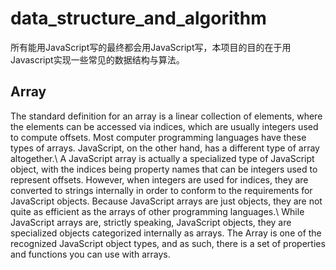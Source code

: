 # data_structure_and_algorithm
所有能用JavaScript写的最终都会用JavaScript写，本项目的目的在于用Javascript实现一些常见的数据结构与算法。

## Array

The standard definition for an array is a linear collection of elements, where the elements
can be accessed via indices, which are usually integers used to compute offsets. Most
computer programming languages have these types of arrays. JavaScript, on the other
hand, has a different type of array altogether.\\
A JavaScript array is actually a specialized type of JavaScript object, with the indices
being property names that can be integers used to represent offsets. However, when
integers are used for indices, they are converted to strings internally in order to conform
to the requirements for JavaScript objects. Because JavaScript arrays are just objects,
they are not quite as efficient as the arrays of other programming languages.\\
While JavaScript arrays are, strictly speaking, JavaScript objects, they are specialized
objects categorized internally as arrays. The Array is one of the recognized JavaScript
object types, and as such, there is a set of properties and functions you can use with
arrays.
